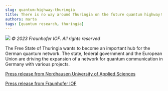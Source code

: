 ```yaml
---
slug: quantum-highway-thuringia
title: There is no way around Thuringia on the future quantum highway!
authors: marta
tags: [quantum research, thuringia]
---
```


![](https://www.iof.fraunhofer.de/de/presse-medien/pressemitteilungen/2023/Startschuss-Q-net-Q-2023/jcr:content/fixedContent/pressArticleParsys/textwithasset_copy_c_414821236/imageComponent/image.img.4col.large.jpg/1693464206778/QnetQ-Quantennetz-Thueringen-web.jpg)
*© 2023 Fraunhofer IOF. All rights reserved*

The Free State of Thuringia wants to become an important hub for the German quantum network. The state, federal government and the European Union are driving the expansion of a network for quantum communication in Germany with various projects.

[Press release from Nordhausen University of Applied Sciences](https://www.hs-nordhausen.de/aktuelles/pressearchiv/pressemeldung-details/2028-auf-der-zukuenftigen-quantenautobahn-fuehrt-kein-weg-mehr-an-thueringen-vorbei/29bffe723429bb9be073d4c35f4904f4/)

[Press release from Fraunhofer IOF](https://www.iof.fraunhofer.de/de/presse-medien/pressemitteilungen/2023/Startschuss-Q-net-Q-2023.html#:~:text=Bis%20voraussichtlich%20Ende%202024%20sind,Th%C3%BCringen%20vorbei%C2%AB%2C%20kommentierte%20Prof)
